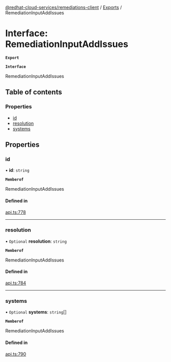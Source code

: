 [@redhat-cloud-services/remediations-client](../README.md) / [Exports](../modules.md) / RemediationInputAddIssues

# Interface: RemediationInputAddIssues

**`Export`**

**`Interface`**

RemediationInputAddIssues

## Table of contents

### Properties

- [id](RemediationInputAddIssues.md#id)
- [resolution](RemediationInputAddIssues.md#resolution)
- [systems](RemediationInputAddIssues.md#systems)

## Properties

### id

• **id**: `string`

**`Memberof`**

RemediationInputAddIssues

#### Defined in

[api.ts:778](https://github.com/RedHatInsights/javascript-clients/blob/master/packages/remediations/api.ts#L778)

___

### resolution

• `Optional` **resolution**: `string`

**`Memberof`**

RemediationInputAddIssues

#### Defined in

[api.ts:784](https://github.com/RedHatInsights/javascript-clients/blob/master/packages/remediations/api.ts#L784)

___

### systems

• `Optional` **systems**: `string`[]

**`Memberof`**

RemediationInputAddIssues

#### Defined in

[api.ts:790](https://github.com/RedHatInsights/javascript-clients/blob/master/packages/remediations/api.ts#L790)
